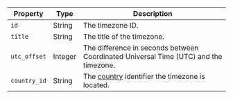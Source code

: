 | Property | Type | Description |
| -------- | ---- | ----------- |
| `id` | String | The timezone ID. |
| `title` | String | The title of the timezone. |
| `utc_offset` | Integer | The difference in seconds between Coordinated Universal Time (UTC) and the timezone. |
| `country_id` | String | The [country](/countries) identifier the timezone is located. |
